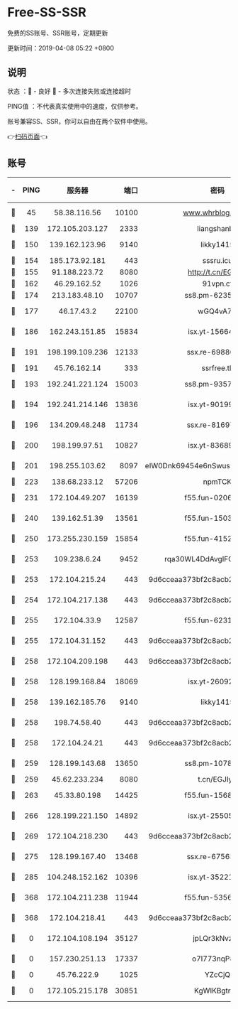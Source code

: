 # Free-SS-SSR

免费的SS账号、SSR账号，定期更新

更新时间：2019-04-08 05:22 +0800

## 说明

状态     ：🙂 - 良好 🙁 - 多次连接失败或连接超时

PING值   ：不代表真实使用中的速度，仅供参考。

账号兼容SS、SSR，你可以自由在两个软件中使用。

👉[扫码页面](https://liesauer.github.io/Free-SS-SSR/)👈

## 账号

|-|PING|服务器|端口|密码|加密方式|区域|
|:----:|:----:|:-----:|-----:|:----:|:----:|:----:|
|🙂|45|58.38.116.56|10100|www.whrblog.online|aes-256-cfb|CN|
|🙂|139|172.105.203.127|2333|liangshanbo|chacha20|JP|
|🙂|150|139.162.123.96|9140|likky1415|aes-256-cfb|JP|
|🙂|154|185.173.92.181|443|sssru.icu|rc4-md5|RU|
|🙂|155|91.188.223.72|8080|http://t.cn/EGJIyrl|rc4-md5|RU|
|🙂|162|46.29.162.52|1026|91vpn.cf|rc4-md5|RU|
|🙂|174|213.183.48.10|10707|ss8.pm-62353163|rc4-md5|RU|
|🙂|177|46.17.43.2|22100|wGQ4vA7D|aes-256-gcm|RU|
|🙂|186|162.243.151.85|15834|isx.yt-15664779|aes-256-cfb|US|
|🙂|191|198.199.109.236|12133|ssx.re-69880169|aes-256-cfb|US|
|🙂|191|45.76.162.14|333|ssrfree.tk|rc4|SG|
|🙂|193|192.241.221.124|15003|ss8.pm-93570423|aes-256-cfb|US|
|🙂|194|192.241.214.146|13836|isx.yt-90199360|aes-256-cfb|US|
|🙂|196|134.209.48.248|11734|ssx.re-81697761|aes-256-cfb|US|
|🙂|200|198.199.97.51|10827|isx.yt-83689469|aes-256-cfb|US|
|🙂|201|198.255.103.62|8097|eIW0Dnk69454e6nSwuspv9DmS201tQ0D|aes-256-cfb|US|
|🙂|223|138.68.233.12|57206|npmTCK|rc4-md5|US|
|🙂|231|172.104.49.207|16139|f55.fun-02064603|aes-256-cfb|SG|
|🙂|240|139.162.51.39|13561|f55.fun-15030529|aes-256-cfb|SG|
|🙂|250|173.255.230.159|15854|f55.fun-41521636|aes-256-cfb|US|
|🙂|253|109.238.6.24|9452|rqa30WL4DdAvgIFG6Fs3znzTa|aes-256-cfb|FR|
|🙂|253|172.104.215.24|443|9d6cceaa373bf2c8acb22e60b6a58be6|aes-256-cfb|US|
|🙂|254|172.104.217.138|443|9d6cceaa373bf2c8acb22e60b6a58be6|aes-256-cfb|US|
|🙂|255|172.104.33.9|12587|f55.fun-62319009|aes-256-cfb|SG|
|🙂|255|172.104.31.152|443|9d6cceaa373bf2c8acb22e60b6a58be6|aes-256-cfb|US|
|🙂|258|172.104.209.198|443|9d6cceaa373bf2c8acb22e60b6a58be6|aes-256-cfb|US|
|🙂|258|128.199.168.84|18069|isx.yt-26092069|aes-256-cfb|SG|
|🙂|258|139.162.185.76|9140|likky1415|aes-256-cfb|DE|
|🙂|258|198.74.58.40|443|9d6cceaa373bf2c8acb22e60b6a58be6|aes-256-cfb|US|
|🙂|258|172.104.24.21|443|9d6cceaa373bf2c8acb22e60b6a58be6|aes-256-cfb|US|
|🙂|259|128.199.143.68|13650|ss8.pm-10789087|aes-256-cfb|SG|
|🙂|259|45.62.233.234|8080|t.cn/EGJIyrl|rc4-md5|CA|
|🙂|263|45.33.80.198|14425|f55.fun-15681985|aes-256-cfb|US|
|🙂|266|128.199.221.150|14892|isx.yt-25505033|aes-256-cfb|SG|
|🙂|269|172.104.218.230|443|9d6cceaa373bf2c8acb22e60b6a58be6|aes-256-cfb|US|
|🙂|275|128.199.167.40|13468|ssx.re-67563854|aes-256-cfb|SG|
|🙂|285|104.248.152.162|10396|isx.yt-35221606|aes-256-cfb|SG|
|🙂|368|172.104.211.238|11944|f55.fun-53560857|aes-256-cfb|US|
|🙂|368|172.104.218.41|443|9d6cceaa373bf2c8acb22e60b6a58be6|aes-256-cfb|US|
|🙁|0|172.104.108.194|35127|jpLQr3kNvzJG|aes-256-cfb|JP|
|🙁|0|157.230.251.13|17337|o7I773nqP8ug|aes-256-cfb|SG|
|🙁|0|45.76.222.9|1025|YZcCjQ|rc4-md5|JP|
|🙁|0|172.105.215.178|30851|KgWIKBgtrjzT|aes-256-cfb|JP|
